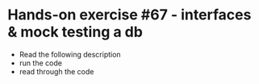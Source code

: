 # Hands-on exercise #67 - interfaces & mock testing a db

- Read the following description
- run the code
- read through the code

